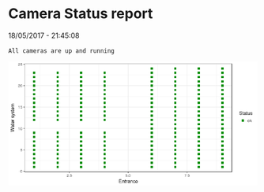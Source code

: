 Camera Status report
================
18/05/2017 - 21:45:08

    All cameras are up and running

![](camreport_files/figure-markdown_github/unnamed-chunk-2-1.png)
